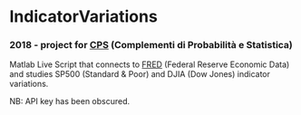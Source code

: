 # IndicatorVariations
### 2018 - project for [CPS](https://didatticaweb.uniroma2.it/it/informazioni/index/insegnamento/180023/) (Complementi di Probabilità e Statistica)

Matlab Live Script that connects to [FRED](https://fred.stlouisfed.org/) (Federal Reserve Economic Data) and studies SP500 (Standard & Poor) and DJIA (Dow Jones) indicator variations.

NB: API key has been obscured.
